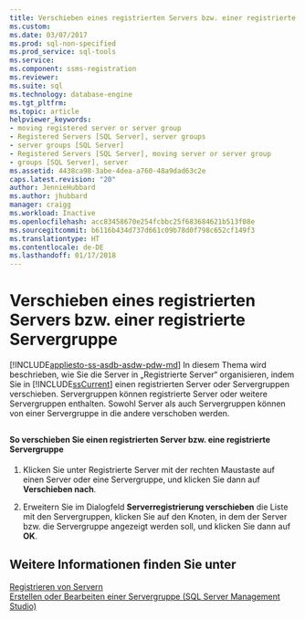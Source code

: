 ```yaml
---
title: Verschieben eines registrierten Servers bzw. einer registrierte Servergruppe | Microsoft-Dokumentation
ms.custom: 
ms.date: 03/07/2017
ms.prod: sql-non-specified
ms.prod_service: sql-tools
ms.service: 
ms.component: ssms-registration
ms.reviewer: 
ms.suite: sql
ms.technology: database-engine
ms.tgt_pltfrm: 
ms.topic: article
helpviewer_keywords:
- moving registered server or server group
- Registered Servers [SQL Server], server groups
- server groups [SQL Server]
- Registered Servers [SQL Server], moving server or server group
- groups [SQL Server], server
ms.assetid: 4438ca98-3abe-4dea-a760-48a9dad63c2e
caps.latest.revision: "20"
author: JennieHubbard
ms.author: jhubbard
manager: craigg
ms.workload: Inactive
ms.openlocfilehash: acc83458670e254fcbbc25f683684621b513f08e
ms.sourcegitcommit: b6116b434d737d661c09b78d0f798c652cf149f3
ms.translationtype: HT
ms.contentlocale: de-DE
ms.lasthandoff: 01/17/2018
---
```

# <a name="move-a-registered-server-or-registered-server-group"></a>Verschieben eines registrierten Servers bzw. einer registrierte Servergruppe
[!INCLUDE[appliesto-ss-asdb-asdw-pdw-md](../../includes/appliesto-ss-asdb-asdw-pdw-md.md)] In diesem Thema wird beschrieben, wie Sie die Server in „Registrierte Server“ organisieren, indem Sie in [!INCLUDE[ssCurrent](../../includes/sscurrent-md.md)] einen registrierten Server oder Servergruppen verschieben. Servergruppen können registrierte Server oder weitere Servergruppen enthalten. Sowohl Server als auch Servergruppen können von einer Servergruppe in die andere verschoben werden.  
  
##  <a name="SSMSProcedure"></a>  
  
#### <a name="to-move-a-registered-server-or-server-group"></a>So verschieben Sie einen registrierten Server bzw. eine registrierte Servergruppe  
  
1.  Klicken Sie unter Registrierte Server mit der rechten Maustaste auf einen Server oder eine Servergruppe, und klicken Sie dann auf **Verschieben nach**.  
  
2.  Erweitern Sie im Dialogfeld **Serverregistrierung verschieben** die Liste mit den Servergruppen, klicken Sie auf den Knoten, in dem der Server bzw. die Servergruppe angezeigt werden soll, und klicken Sie dann auf **OK**.  
  
## <a name="see-also"></a>Weitere Informationen finden Sie unter  
 [Registrieren von Servern](../../tools/sql-server-management-studio/register-servers.md)   
 [Erstellen oder Bearbeiten einer Servergruppe &#40;SQL Server Management Studio&#41;](../../tools/sql-server-management-studio/create-or-edit-a-server-group-sql-server-management-studio.md)  
  
  
